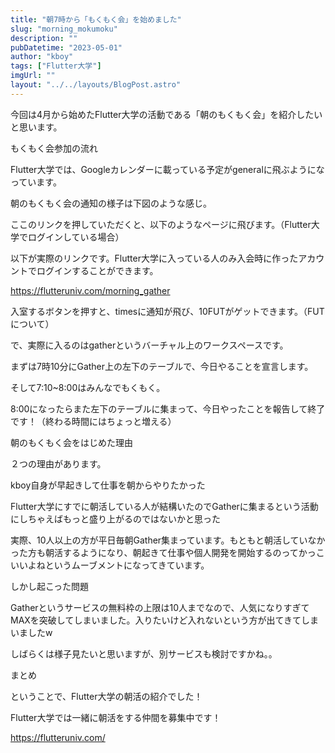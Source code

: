 ```yaml
---
title: "朝7時から「もくもく会」を始めました"
slug: "morning_mokumoku"
description: ""
pubDatetime: "2023-05-01"
author: "kboy"
tags: ["Flutter大学"]
imgUrl: ""
layout: "../../layouts/BlogPost.astro"
---
```



今回は4月から始めたFlutter大学の活動である「朝のもくもく会」を紹介したいと思います。



もくもく会参加の流れ



Flutter大学では、Googleカレンダーに載っている予定がgeneralに飛ぶようになっています。



朝のもくもく会の通知の様子は下図のような感じ。







ここのリンクを押していただくと、以下のようなページに飛びます。（Flutter大学でログインしている場合）







以下が実際のリンクです。Flutter大学に入っている人のみ入会時に作ったアカウントでログインすることができます。



https://flutteruniv.com/morning_gather



入室するボタンを押すと、timesに通知が飛び、10FUTがゲットできます。（FUTについて）







で、実際に入るのはgatherというバーチャル上のワークスペースです。



まずは7時10分にGather上の左下のテーブルで、今日やることを宣言します。







そして7:10~8:00はみんなでもくもく。







8:00になったらまた左下のテーブルに集まって、今日やったことを報告して終了です！（終わる時間にはちょっと増える）







朝のもくもく会をはじめた理由



２つの理由があります。




kboy自身が早起きして仕事を朝からやりたかった



Flutter大学にすでに朝活している人が結構いたのでGatherに集まるという活動にしちゃえばもっと盛り上がるのではないかと思った




実際、10人以上の方が平日毎朝Gather集まっています。もともと朝活していなかった方も朝活するようになり、朝起きて仕事や個人開発を開始するのってかっこいいよねというムーブメントになってきています。



しかし起こった問題







Gatherというサービスの無料枠の上限は10人までなので、人気になりすぎてMAXを突破してしまいました。入りたいけど入れないという方が出てきてしまいましたw



しばらくは様子見たいと思いますが、別サービスも検討ですかね。。



まとめ



ということで、Flutter大学の朝活の紹介でした！



Flutter大学では一緒に朝活をする仲間を募集中です！



https://flutteruniv.com/
